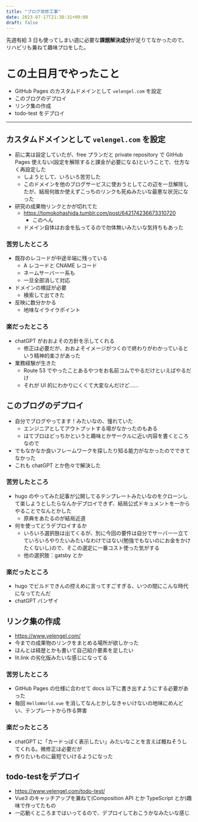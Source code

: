 ```yaml
---
title: "ブログ改修工事"
date: 2023-07-17T21:38:31+09:00
draft: false
---
```


先週有給 3 日も使ってしまい週に必要な**課題解決成分**が足りてなかったので、リハビリも兼ねて趣味プロをした。

# この土日月でやったこと
* GitHub Pages のカスタムドメインとして `velengel.com` を設定
* このブログのデプロイ
* リンク集の作成
* todo-test をデプロイ

<!--more-->


---

## カスタムドメインとして `velengel.com` を設定
* 前に実は設定していたが、free プランだと private repository で GitHub Pages 使えない(設定を解除すると課金が必要になる)ということで、仕方なく再設定した
  * しようとして、いろいろ苦労した
  * このドメインを他のブログサービスに使おうとしてこの辺を一旦解除したが、結局何故か使えずこっちのリンクも死ぬみたいな最悪な状況になった
* 研究の成果物リンクとかが切れてた
  * https://tomokohashida.tumblr.com/post/642174236673310720
    * このへん
  * ドメイン自体はお金を払ってるので勿体無いみたいな気持ちもあった


### 苦労したところ
* 既存のレコードが中途半端に残っている
  * A レコードと CNAME レコード
  * ネームサーバーー系も
  * 一旦全部消して対応
* ドメインの検証が必要
  * 検索して出てきた
* 反映に数分かかる
  * 地味なイライラポイント


### 楽だったところ
* chatGPT がおおよその方針を示してくれる
  * 修正は必要だが、おおよそイメージがつくので終わりがわかっているという精神的楽さがあった
* 業務経験が生きた
  * Route 53 でやったことあるやつをお名前コムでやるだけといえばやるだけ
  * それが UI 的にわかりにくくて大変なんだけど......


## このブログのデプロイ
* 自分でブログやってます！みたいなの、憧れていた
  * エンジニアとしてアウトプットする場がなかったのもある
  * はてブロはどっちかというと趣味とかサークルに近い内容を書くところなので
* でもなかなか良いフレームワークを探したり知る能力がなかったのでできてなかった
* これも chatGPT とか色々で解決した

### 苦労したところ
* hugo のやってみた記事が公開してるテンプレートみたいなのをクローンして楽しようとしたらなんかデプロイできず、結局公式ドキュメントを一からやることでなんとかした
  * 原典をあたるのが結局近道
* 何を使ってどうデプロイするか
  * いろいろ選択肢は出てくるが、別に今回の要件は自分でサーバーー立てていろいろやりたいみたいなわけではない(勉強でもないのにお金をかけたくないし)ので、そこの選定に一番コスト使った気がする
  * 他の選択肢：gatsby とか

### 楽だったところ
* hugo でビルドできんの控えめに言ってすごすぎる、いつの間にこんな時代になってたんだ
* chatGPT バンザイ


## リンク集の作成
* https://www.velengel.com/
* 今までの成果物のリンクをまとめる場所が欲しかった
* ほんとは経歴とかも書いて自己紹介要素を足したい
* lit.link の劣化版みたいな感じになってる

### 苦労したところ
* GitHub Pages の仕様に合わせて docs 以下に書き出すようにする必要があった
* 毎回 `HelloWorld.vue` を消してなんとかしなきゃいけないの地味にめんどい、テンプレートから作る弊害


### 楽だったところ
* chatGPT に「カードっぽく表示したい」みたいなことを言えば概ねそうしてくれる。微修正は必要だが
* 作りたいものに最短でいけるようになった


## todo-testをデプロイ
* https://www.velengel.com/todo-test/
* Vue3 のキャッチアップを兼ねて(Composition API とか TypeScript とか)趣味で作ってたもの
* 一応動くところまではいってるので、デプロイしておこうかなみたいな感じ

